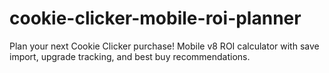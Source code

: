 # cookie-clicker-mobile-roi-planner
Plan your next Cookie Clicker purchase! Mobile v8 ROI calculator with save import, upgrade tracking, and best buy recommendations.
